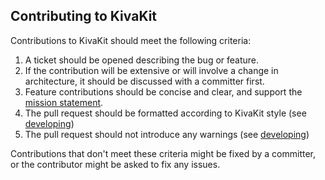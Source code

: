 ## Contributing to KivaKit

Contributions to KivaKit should meet the following criteria:

1. A ticket should be opened describing the bug or feature.
2. If the contribution will be extensive or will involve a change in architecture, it should be discussed with a committer first.
3. Feature contributions should be concise and clear, and support the [mission statement](README.md).
4. The pull request should be formatted according to KivaKit style (see [developing](documentation/developing/setup.md))
5. The pull request should not introduce any warnings (see [developing](documentation/developing/setup.md))

Contributions that don't meet these criteria might be fixed by a committer, or the contributor might be asked to fix any issues.

